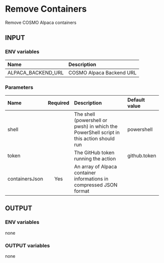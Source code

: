 # Remove Containers

Remove COSMO Alpaca containers

## INPUT

### ENV variables

| Name | Description |
| :-- | :-- |
| ALPACA_BACKEND_URL | COSMO Alpaca Backend URL |

### Parameters

| Name | Required | Description | Default value |
| :-- | :-: | :-- | :-- |
| shell | | The shell (powershell or pwsh) in which the PowerShell script in this action should run | powershell |
| token | | The GitHub token running the action | github.token |
| containersJson | Yes | An array of Alpaca container informations in compressed JSON format | |

## OUTPUT

### ENV variables

none

### OUTPUT variables

none

